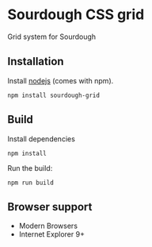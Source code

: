 # Sourdough CSS grid

Grid system for Sourdough

## Installation

Install [nodejs](http://nodejs.org) (comes with npm).

```
npm install sourdough-grid
```

## Build

Install dependencies
```
npm install
```

Run the build:
```
npm run build
```

## Browser support

* Modern Browsers
* Internet Explorer 9+
